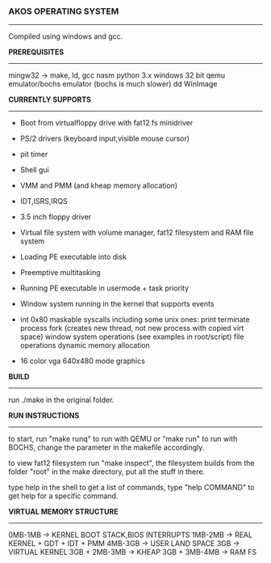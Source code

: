 ### AKOS OPERATING SYSTEM

_________________

Compiled using windows and gcc.

**PREREQUISITES**

_________________

mingw32 -> make, ld, gcc
nasm
python 3.x
windows 32 bit
qemu emulator/bochs emulator (bochs is much slower)
dd
WinImage

**CURRENTLY SUPPORTS**

_________________

- Boot from virtualfloppy drive with fat12 fs minidriver

- PS/2 drivers (keyboard input,visible mouse cursor)

- pit timer

- Shell gui

- VMM and PMM (and kheap memory allocation)

- IDT,ISRS,IRQS

- 3.5 inch floppy driver

- Virtual file system with volume manager, fat12 filesystem and RAM file system

- Loading PE executable into disk

- Preemptive multitasking

- Running PE executable in usermode + task priority

- Window system running in the kernel that supports events

- int 0x80 maskable syscalls including some unix ones:
	print
	terminate process
	fork (creates new thread, not new process with copied virt space)
	window system operations (see examples in root/script)
	file operations
	dynamic memory allocation

- 16 color vga 640x480 mode graphics

**BUILD**

_________________

run ./make in the original folder.

**RUN INSTRUCTIONS**

_________________

to start, run "make runq" to run with QEMU or "make run" to run with BOCHS, change the parameter in the makefile accordingly.

to view fat12 filesystem run "make inspect", the filesystem builds from the folder "root" in the make directory, put all the stuff in there.

type help in the shell to get a list of commands, type "help COMMAND" to get help for a specific command.

**VIRTUAL MEMORY STRUCTURE**

_________________

0MB-1MB -> KERNEL BOOT STACK,BIOS INTERRUPTS
1MB-2MB -> REAL KERNEL + GDT + IDT + PMM
4MB-3GB -> USER LAND SPACE
3GB -> VIRTUAL KERNEL
3GB + 2MB-3MB -> KHEAP
3GB + 3MB-4MB -> RAM FS